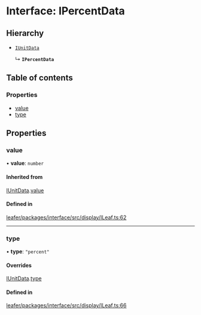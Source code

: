 # Interface: IPercentData

## Hierarchy

- [`IUnitData`](IUnitData.md)

  ↳ **`IPercentData`**

## Table of contents

### Properties

- [value](IPercentData.md#value)
- [type](IPercentData.md#type)

## Properties

### value

• **value**: `number`

#### Inherited from

[IUnitData](IUnitData.md).[value](IUnitData.md#value)

#### Defined in

[leafer/packages/interface/src/display/ILeaf.ts:62](https://github.com/leaferjs/leafer/blob/4821e21/packages/interface/src/display/ILeaf.ts#L62)

___

### type

• **type**: ``"percent"``

#### Overrides

[IUnitData](IUnitData.md).[type](IUnitData.md#type)

#### Defined in

[leafer/packages/interface/src/display/ILeaf.ts:66](https://github.com/leaferjs/leafer/blob/4821e21/packages/interface/src/display/ILeaf.ts#L66)
